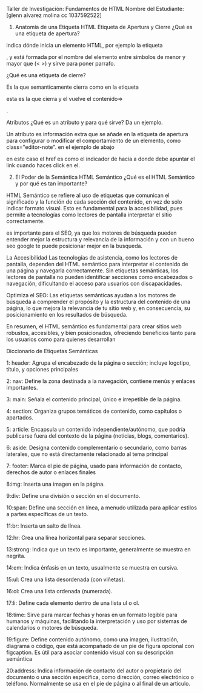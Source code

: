 Taller de Investigación: Fundamentos de HTML
Nombre del Estudiante: [glenn alvarez molina cc 1037592522]

1. Anatomía de una Etiqueta HTML
Etiqueta de Apertura y Cierre
¿Qué es una etiqueta de apertura?

indica dónde inicia un elemento HTML, por ejemplo la etiqueta <p>, y está formada por el nombre del elemento entre símbolos de menor y mayor que (< >) y sirve para poner parrafo.

¿Qué es una etiqueta de cierre?

Es la que semanticamente cierra  como en la etiqueta <p> esta es la que cierra y el vuelve el contenido=> </p>.

Atributos
¿Qué es un atributo y para qué sirve? Da un ejemplo.

Un atributo es información extra que se añade en la etiqueta de apertura para configurar o modificar el comportamiento de un elemento, como class="editor-note". en el ejemplo de abajo

<!-- <a href="https://google.com">Ir a Google</a>. -->

en este caso el href es como el indicador de hacia a donde debe apuntar el link cuando haces click en el.

2. El Poder de la Semántica
HTML Semántico
¿Qué es el HTML Semántico y por qué es tan importante?

HTML Semántico se refiere al uso de etiquetas que comunican el significado y la función de cada sección del contenido, en vez de solo indicar formato visual. Esto es fundamental para la accesibilidad, pues permite a tecnologías como lectores de pantalla interpretar el sitio correctamente.

es importante para el SEO, ya que los motores de búsqueda pueden entender mejor la estructura y relevancia de la información y con un bueno seo google te puede posicionar mejor en la busqueda.

La Accesibilidad
Las tecnologías de asistencia, como los lectores de pantalla, dependen del HTML semántico para interpretar el contenido de una página y navegarla correctamente. Sin etiquetas semánticas, los lectores de pantalla no pueden identificar secciones como encabezados o navegación, dificultando el acceso para usuarios con discapacidades. 

Optimiza el SEO:
Las etiquetas semánticas ayudan a los motores de búsqueda a comprender el propósito y la estructura del contenido de una página, lo que mejora la relevancia de tu sitio web y, en consecuencia, su posicionamiento en los resultados de búsqueda. 

En resumen, el HTML semántico es fundamental para crear sitios web robustos, accesibles, y bien posicionados, ofreciendo beneficios tanto para los usuarios como para quienes desarrollan


Diccionario de Etiquetas Semánticas


1: header:
Agrupa el encabezado de la página o sección; incluye logotipo, título, y opciones principales

2: nav:
Define la zona destinada a la navegación, contiene menús y enlaces importantes.

3: main:
Señala el contenido principal, único e irrepetible de la página.

4: section:
Organiza grupos temáticos de contenido, como capítulos o apartados.

5: article:
Encapsula un contenido independiente/autónomo, que podría publicarse fuera del contexto de la página (noticias, blogs, comentarios).

6: aside:
Designa contenido complementario o secundario, como barras laterales, que no está directamente relacionado al tema principal

7: footer:
Marca el pie de página, usado para información de contacto, derechos de autor o enlaces finales

8:img: 
Inserta una imagen en la página. 

9:div: 
Define una división o sección en el documento. 

10:span: 
Define una sección en línea, a menudo utilizada para aplicar estilos a partes específicas de un texto. 

11:br:
Inserta un salto de línea. 

12:hr: 
Crea una línea horizontal para separar secciones. 

13:strong: 
Indica que un texto es importante, generalmente se muestra en negrita. 

14:em: 
Indica énfasis en un texto, usualmente se muestra en cursiva.

15:ul:
 Crea una lista desordenada (con viñetas).

16:ol:
Crea una lista ordenada (numerada).

17:li: 
Define cada elemento dentro de una lista ul o ol.

18:time:
Sirve para marcar fechas y horas en un formato legible para humanos y máquinas, facilitando la interpretación y uso por sistemas de calendarios o motores de búsqueda.

19:figure:
Define contenido autónomo, como una imagen, ilustración, diagrama o código, que está acompañado de un pie de figura opcional con figcaption. Es útil para asociar contenido visual con su descripción semántica

20:address: 
Indica información de contacto del autor o propietario del documento o una sección específica, como dirección, correo electrónico o teléfono. Normalmente se usa en el pie de página o al final de un artículo.
